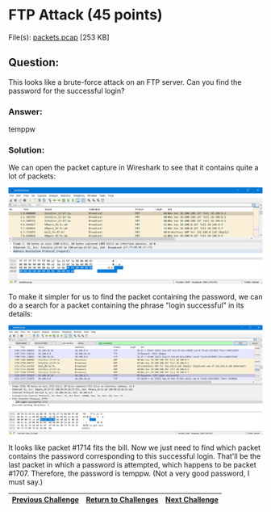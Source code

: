 # FTP Attack (45 points)

File(s): [packets.pcap](packets.pcap) [253 KB]

## Question:

This looks like a brute-force attack on an FTP server. Can you find the password for the successful login?

### Answer:

temppw

### Solution:

We can open the packet capture in Wireshark to see that it contains quite a lot of packets:

![pcap.png](pcap.png)

To make it simpler for us to find the packet containing the password, we can do a search for a packet containing the phrase "login successful" in its details:

![packet.png](packet.png)

It looks like packet #1714 fits the bill. Now we just need to find which packet contains the password corresponding to this successful login. That'll be the last packet in which a password is attempted, which happens to be packet #1707. Therefore, the password is temppw. (Not a very good password, I must say.)

| [Previous Challenge](/Challenges/Operate-And-Maintain/7) | [Return to Challenges](/Challenges/../../../#modules) | [Next Challenge](/Challenges/Oversee-And-Govern/1) |
| :------- | :-----: | ------: |
